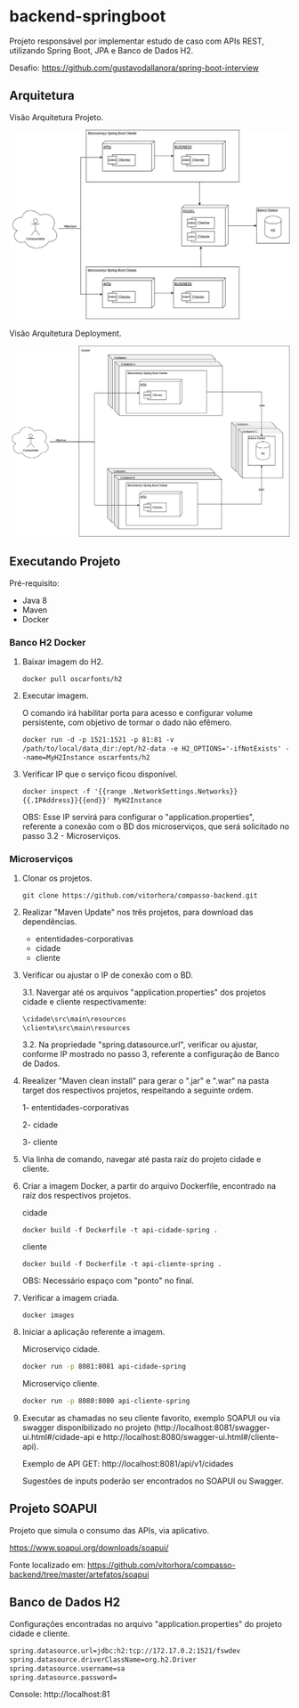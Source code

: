 # backend-springboot
Projeto responsável por implementar estudo de caso com APIs REST, utilizando Spring Boot, JPA e Banco de Dados H2.

Desafio: https://github.com/gustavodallanora/spring-boot-interview

## Arquitetura

Visão Arquitetura Projeto.

![alt text](https://github.com/vitorhora/compasso-backend/blob/master/artefatos/imagens/Arquitetura_Projeto.png)




Visão Arquitetura Deployment.

![alt text](https://github.com/vitorhora/compasso-backend/blob/master/artefatos/imagens/Arquitetura_Deployment.png)

## Executando Projeto

Pré-requisito:

* Java 8 
* Maven 
* Docker

### Banco H2 Docker

1. Baixar imagem do H2.
	
	```
	docker pull oscarfonts/h2
	```
2. Executar imagem.

	O comando irá habilitar porta para acesso e configurar volume persistente, com objetivo de tormar o dado não efêmero.
	```
	docker run -d -p 1521:1521 -p 81:81 -v /path/to/local/data_dir:/opt/h2-data -e H2_OPTIONS='-ifNotExists' --name=MyH2Instance oscarfonts/h2
	```
3. Verificar IP que o serviço ficou disponível.

	```
	docker inspect -f '{{range .NetworkSettings.Networks}}{{.IPAddress}}{{end}}' MyH2Instance
	```
	OBS: Esse IP servirá para configurar o "application.properties", referente a conexão com o BD dos microserviços, que será solicitado no passo 3.2 - Microserviços.

### Microserviços

1. Clonar os projetos.
	```
	git clone https://github.com/vitorhora/compasso-backend.git
	```

2. Realizar "Maven Update" nos três projetos, para download das dependências.
	* ententidades-corporativas
	* cidade
	* cliente

3. Verificar ou ajustar o IP de conexão com o BD.

	3.1. Navergar até os arquivos "application.properties" dos projetos cidade e cliente respectivamente:	
	```
	\cidade\src\main\resources
	\cliente\src\main\resources
	```
	
	3.2. Na propriedade "spring.datasource.url", verificar ou ajustar, conforme IP mostrado no passo 3, referente a configuração de Banco de Dados.

3. Reealizer "Maven clean install" para gerar o ".jar" e ".war" na pasta target dos respectivos projetos, respeitando a seguinte ordem.

	1- ententidades-corporativas
	
	2- cidade
	
	3- cliente

4. Via linha de comando, navegar até pasta raíz do projeto cidade e cliente.

5. Criar a imagem Docker, a partir do arquivo Dockerfile, encontrado na raíz dos respectivos projetos.

	cidade
	```
	docker build -f Dockerfile -t api-cidade-spring .
	```

	cliente
	```
	docker build -f Dockerfile -t api-cliente-spring .
	```
	OBS: Necessário espaço com "ponto" no final.

6. Verificar a imagem criada.
	```
	docker images
	```
7. Iniciar a aplicação referente a imagem.

	Microserviço cidade.
	```bash
	docker run -p 8081:8081 api-cidade-spring
	```
	Microserviço cliente.
	```bash
	docker run -p 8080:8080 api-cliente-spring
	```
8. Executar as chamadas no seu cliente favorito, exemplo SOAPUI ou via swagger disponibilizado no projeto (http://localhost:8081/swagger-ui.html#/cidade-api e http://localhost:8080/swagger-ui.html#/cliente-api).

	Exemplo de API GET: http://localhost:8081/api/v1/cidades

	Sugestões de inputs poderão ser encontrados no SOAPUI ou Swagger.



## Projeto SOAPUI


Projeto que simula o consumo das APIs, via aplicativo.

https://www.soapui.org/downloads/soapui/

Fonte localizado em: https://github.com/vitorhora/compasso-backend/tree/master/artefatos/soapui



## Banco de Dados H2

Configurações encontradas no arquivo "application.properties" do projeto cidade e cliente.

```
spring.datasource.url=jdbc:h2:tcp://172.17.0.2:1521/fswdev
spring.datasource.driverClassName=org.h2.Driver
spring.datasource.username=sa
spring.datasource.password=
```

Console: http://localhost:81


